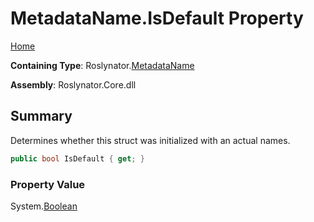 # MetadataName\.IsDefault Property

[Home](../../../README.md)

**Containing Type**: Roslynator\.[MetadataName](../README.md)

**Assembly**: Roslynator\.Core\.dll

## Summary

Determines whether this struct was initialized with an actual names\.

```csharp
public bool IsDefault { get; }
```

### Property Value

System\.[Boolean](https://docs.microsoft.com/en-us/dotnet/api/system.boolean)


